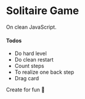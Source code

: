 # Solitaire Game
On clean JavaScript.
#### Todos
- Do hard level
- Do clean restart
- Count steps
- To realize one back step
- Drag card

Create for fun :star2: